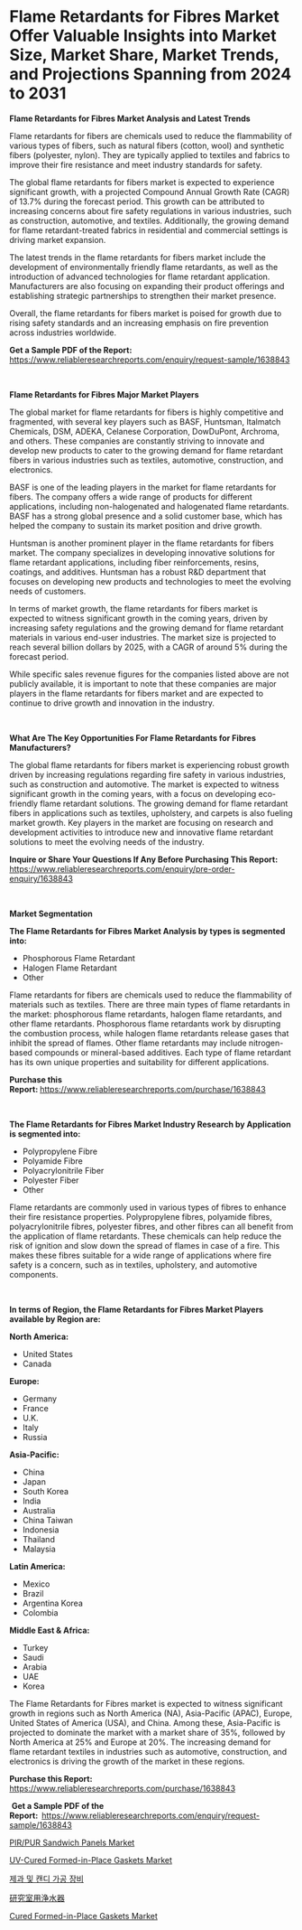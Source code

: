 <p><h1>Flame Retardants for Fibres Market Offer Valuable Insights into Market Size, Market Share, Market Trends, and Projections Spanning from 2024 to 2031</h1></p><p><strong>Flame Retardants for Fibres Market Analysis and Latest Trends</strong></p>
<p><p>Flame retardants for fibers are chemicals used to reduce the flammability of various types of fibers, such as natural fibers (cotton, wool) and synthetic fibers (polyester, nylon). They are typically applied to textiles and fabrics to improve their fire resistance and meet industry standards for safety.</p><p>The global flame retardants for fibers market is expected to experience significant growth, with a projected Compound Annual Growth Rate (CAGR) of 13.7% during the forecast period. This growth can be attributed to increasing concerns about fire safety regulations in various industries, such as construction, automotive, and textiles. Additionally, the growing demand for flame retardant-treated fabrics in residential and commercial settings is driving market expansion.</p><p>The latest trends in the flame retardants for fibers market include the development of environmentally friendly flame retardants, as well as the introduction of advanced technologies for flame retardant application. Manufacturers are also focusing on expanding their product offerings and establishing strategic partnerships to strengthen their market presence.</p><p>Overall, the flame retardants for fibers market is poised for growth due to rising safety standards and an increasing emphasis on fire prevention across industries worldwide.</p></p>
<p><strong>Get a Sample PDF of the Report:&nbsp;</strong> <a href="https://www.reliableresearchreports.com/enquiry/request-sample/1638843">https://www.reliableresearchreports.com/enquiry/request-sample/1638843</a></p>
<p>&nbsp;</p>
<p><strong>Flame Retardants for Fibres Major Market Players</strong></p>
<p><p>The global market for flame retardants for fibers is highly competitive and fragmented, with several key players such as BASF, Huntsman, Italmatch Chemicals, DSM, ADEKA, Celanese Corporation, DowDuPont, Archroma, and others. These companies are constantly striving to innovate and develop new products to cater to the growing demand for flame retardant fibers in various industries such as textiles, automotive, construction, and electronics.</p><p>BASF is one of the leading players in the market for flame retardants for fibers. The company offers a wide range of products for different applications, including non-halogenated and halogenated flame retardants. BASF has a strong global presence and a solid customer base, which has helped the company to sustain its market position and drive growth.</p><p>Huntsman is another prominent player in the flame retardants for fibers market. The company specializes in developing innovative solutions for flame retardant applications, including fiber reinforcements, resins, coatings, and additives. Huntsman has a robust R&D department that focuses on developing new products and technologies to meet the evolving needs of customers.</p><p>In terms of market growth, the flame retardants for fibers market is expected to witness significant growth in the coming years, driven by increasing safety regulations and the growing demand for flame retardant materials in various end-user industries. The market size is projected to reach several billion dollars by 2025, with a CAGR of around 5% during the forecast period.</p><p>While specific sales revenue figures for the companies listed above are not publicly available, it is important to note that these companies are major players in the flame retardants for fibers market and are expected to continue to drive growth and innovation in the industry.</p></p>
<p>&nbsp;</p>
<p><strong>What Are The Key Opportunities For Flame Retardants for Fibres Manufacturers?</strong></p>
<p><p>The global flame retardants for fibers market is experiencing robust growth driven by increasing regulations regarding fire safety in various industries, such as construction and automotive. The market is expected to witness significant growth in the coming years, with a focus on developing eco-friendly flame retardant solutions. The growing demand for flame retardant fibers in applications such as textiles, upholstery, and carpets is also fueling market growth. Key players in the market are focusing on research and development activities to introduce new and innovative flame retardant solutions to meet the evolving needs of the industry.</p></p>
<p><strong>Inquire or Share Your Questions If Any Before Purchasing This Report:</strong> <a href="https://www.reliableresearchreports.com/enquiry/pre-order-enquiry/1638843">https://www.reliableresearchreports.com/enquiry/pre-order-enquiry/1638843</a></p>
<p>&nbsp;</p>
<p><strong>Market Segmentation</strong></p>
<p><strong>The Flame Retardants for Fibres Market Analysis by types is segmented into:</strong></p>
<p><ul><li>Phosphorous Flame Retardant</li><li>Halogen Flame Retardant</li><li>Other</li></ul></p>
<p><p>Flame retardants for fibers are chemicals used to reduce the flammability of materials such as textiles. There are three main types of flame retardants in the market: phosphorous flame retardants, halogen flame retardants, and other flame retardants. Phosphorous flame retardants work by disrupting the combustion process, while halogen flame retardants release gases that inhibit the spread of flames. Other flame retardants may include nitrogen-based compounds or mineral-based additives. Each type of flame retardant has its own unique properties and suitability for different applications.</p></p>
<p><strong>Purchase this Report:&nbsp;</strong><a href="https://www.reliableresearchreports.com/purchase/1638843">https://www.reliableresearchreports.com/purchase/1638843</a></p>
<p>&nbsp;</p>
<p><strong>The Flame Retardants for Fibres Market Industry Research by Application is segmented into:</strong></p>
<p><ul><li>Polypropylene Fibre</li><li>Polyamide Fibre</li><li>Polyacrylonitrile Fiber</li><li>Polyester Fiber</li><li>Other</li></ul></p>
<p><p>Flame retardants are commonly used in various types of fibres to enhance their fire resistance properties. Polypropylene fibres, polyamide fibres, polyacrylonitrile fibres, polyester fibres, and other fibres can all benefit from the application of flame retardants. These chemicals can help reduce the risk of ignition and slow down the spread of flames in case of a fire. This makes these fibres suitable for a wide range of applications where fire safety is a concern, such as in textiles, upholstery, and automotive components.</p></p>
<p>&nbsp;</p>
<p><strong>In terms of Region, the Flame Retardants for Fibres Market Players available by Region are:</strong></p>
<p>
    <p> <strong> North America: </strong>
        <ul>
            <li>United States</li>
            <li>Canada</li>
        </ul>
        </p> 
    <p> <strong> Europe: </strong>
        <ul>
            <li>Germany</li>
            <li>France</li>
            <li>U.K.</li>
            <li>Italy</li>
            <li>Russia</li>
        </ul>
        </p> 
    <p> <strong> Asia-Pacific: </strong>
        <ul>
            <li>China</li>
            <li>Japan</li>
            <li>South Korea</li>
            <li>India</li>
            <li>Australia</li>
            <li>China Taiwan</li>
            <li>Indonesia</li>
            <li>Thailand</li>
            <li>Malaysia</li>
        </ul>
        </p> 
    <p> <strong> Latin America: </strong>
        <ul>
            <li>Mexico</li>
            <li>Brazil</li>
            <li>Argentina Korea</li>
            <li>Colombia</li>
        </ul>
        </p> 
    <p> <strong> Middle East & Africa: </strong>
        <ul>
            <li>Turkey</li>
            <li>Saudi</li>
            <li>Arabia</li>
            <li>UAE</li>
            <li>Korea</li>
        </ul>
    </p>
    </p>
<p><p>The Flame Retardants for Fibres market is expected to witness significant growth in regions such as North America (NA), Asia-Pacific (APAC), Europe, United States of America (USA), and China. Among these, Asia-Pacific is projected to dominate the market with a market share of 35%, followed by North America at 25% and Europe at 20%. The increasing demand for flame retardant textiles in industries such as automotive, construction, and electronics is driving the growth of the market in these regions.</p></p>
<p><strong>Purchase this Report: </strong><a href="https://www.reliableresearchreports.com/purchase/1638843">https://www.reliableresearchreports.com/purchase/1638843</a></p>
<p>&nbsp;<strong>Get a Sample PDF of the Report:&nbsp;&nbsp;</strong><a href="https://www.reliableresearchreports.com/enquiry/request-sample/1638843">https://www.reliableresearchreports.com/enquiry/request-sample/1638843</a></p>
<p><strong></strong></p>
<p><p><a href="https://issuu.com/reportprime-2/docs/pirpur-sandwich-panels-market-size-2030.pptx">PIR/PUR Sandwich Panels Market</a></p><p><a href="https://github.com/brenzgnarento/Market-Research-Report-List-1/blob/main/uv-cured-formed-in-place-gaskets-market.md">UV-Cured Formed-in-Place Gaskets Market</a></p><p><a href="https://github.com/nuekbpymrrz5/Market-Research-Report-List-1/blob/main/5575613194672.md">제과 및 캔디 가공 장비</a></p><p><a href="https://github.com/jkjreqjscoxx7/Market-Research-Report-List-1/blob/main/9450150260.md">研究室用浄水器</a></p><p><a href="https://github.com/jerrycopelandthomaswsqd8q/Market-Research-Report-List-1/blob/main/cured-formed-in-place-gaskets-market.md">Cured Formed-in-Place Gaskets Market</a></p></p>